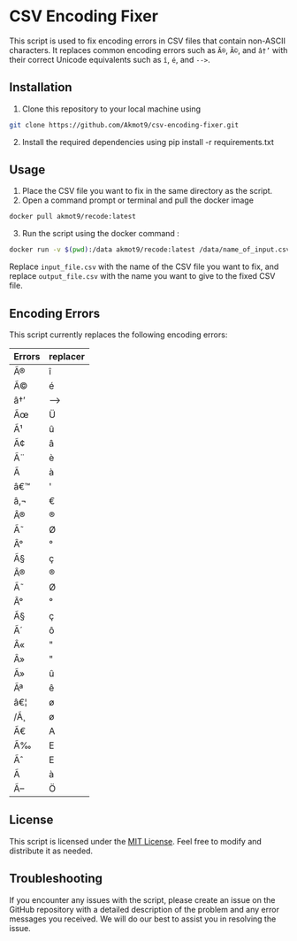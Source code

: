 # CSV Encoding Fixer
This script is used to fix encoding errors in CSV files that contain non-ASCII characters. It replaces common encoding errors such as `Ã®`, `Ã©`, and `â†’` with their correct Unicode equivalents such as `î`, `é`, and `-->`.

## Installation
1. Clone this repository to your local machine using 
```Bash
git clone https://github.com/Akmot9/csv-encoding-fixer.git
```
2. Install the required dependencies using pip install -r requirements.txt
## Usage
1. Place the CSV file you want to fix in the same directory as the script.
2. Open a command prompt or terminal and pull the docker image
```bash
docker pull akmot9/recode:latest
```
3. Run the script using the docker command :
```Bash
docker run -v $(pwd):/data akmot9/recode:latest /data/name_of_input.csv /data/name_of_output.csv
```

Replace `input_file.csv` with the name of the CSV file you want to fix, and replace `output_file.csv` with the name you want to give to the fixed CSV file.

## Encoding Errors
This script currently replaces the following encoding errors:

| Errors | replacer |
| ------ |----------|
| Ã® | î        |
| Ã© | 	é       |
â†’| 	-->     |
Ãœ	| Ü        |
Ã¹	| û        |
Ã¢	| â        |
Ã¨	| è        |
Ã | 	à       |
â€™| 	'       |
â‚¬| 	€       |
Â®| 	®       |
Ã˜	| Ø        |
Â°	| °        |
Ã§| 	ç       |
Â®|	®
Ã˜|	Ø
Â°|	°
Ã§|	ç
Ã´|	ô
Â«|	"
Â»|	"
Ã»|	û
Ãª|	ê
â€¦|	ø
/Ã¸	|ø
Ã€|	A
Ã‰|	E
Ãˆ|	E
Ã|	à
Ã–|	Ö

## License
This script is licensed under the <u>MIT License</u>. Feel free to modify and distribute it as needed.

## Troubleshooting
If you encounter any issues with the script, please create an issue on the GitHub repository with a detailed description of the problem and any error messages you received. We will do our best to assist you in resolving the issue.
